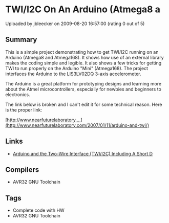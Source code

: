 # TWI/I2C On An Arduino (Atmega8 a

Uploaded by jbleecker on 2009-08-20 16:57:00 (rating 0 out of 5)

## Summary

This is a simple project demonstrating how to get TWI/I2C running on an Arduino (Atmega8 and Atmega168). It shows how use of an external library makes the coding simple and legible. It also shows a few tricks for getting TWI to run properly on the Arduino "Mini" (Atmega168). The project interfaces the Arduino to the LIS3LV02DQ 3-axis accelerometer.


The Arduino is a great platform for prototyping designs and learning more about the Atmel microcontrollers, especially for newbies and beginners to electronics.


The link below is broken and I can't edit it for some technical reason. Here is the proper link:


[http://www.nearfuturelaboratory....](http://www.nearfuturelaboratory.com/2007/01/11/arduino-and-twi/)

## Links

- [Arduino and the Two-Wire Interface (TWI/I2C) Including A Short D](http://research.techkwondo.com/blog/julian/279)

## Compilers

- AVR32 GNU Toolchain

## Tags

- Complete code with HW
- AVR32 GNU Toolchain
